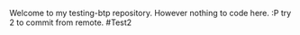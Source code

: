 Welcome to my testing-btp repository. However nothing to code here. :P
try 2 to commit from remote. 
#Test2
